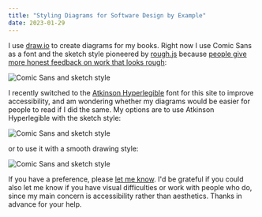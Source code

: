 ```yaml
---
title: "Styling Diagrams for Software Design by Example"
date: 2023-01-29
---
```


I use [draw.io][draw_io] to create diagrams for my books.
Right now I use Comic Sans as a font
and the sketch style pioneered by [rough.js][rough_js]
because [people give more honest feedback on work that looks rough][t3_rough]:

<div class="center">
  <img src="@root/files/2023/rough_comic.svg" alt="Comic Sans and sketch style">
</div>

I recently switched to the [Atkinson Hyperlegible][atkinson_font] font for this site
to improve accessibility,
and am wondering whether my diagrams would be easier for people to read
if I did the same.
My options are to use Atkinson Hyperlegible with the sketch style:

<div class="center">
  <img src="@root/files/2023/rough_atkinson_export.svg" alt="Comic Sans and sketch style">
</div>

or to use it with a smooth drawing style:

<div class="center">
  <img src="@root/files/2023/smooth_atkinson_export.svg" alt="Comic Sans and sketch style">
</div>

If you have a preference, please [let me know](mailto:gvwilson@third-bit.com).
I'd be grateful if you could also let me know if you have visual difficulties or work with people who do,
since my main concern is accessibility rather than aesthetics.
Thanks in advance for your help.

[atkinson_font]: https://brailleinstitute.org/freefont
[draw_io]: https://app.diagrams.net/
[rough_js]: https://roughjs.com/
[t3_rough]: https://teachtogether.tech/en/#rough-work-and-honesty
